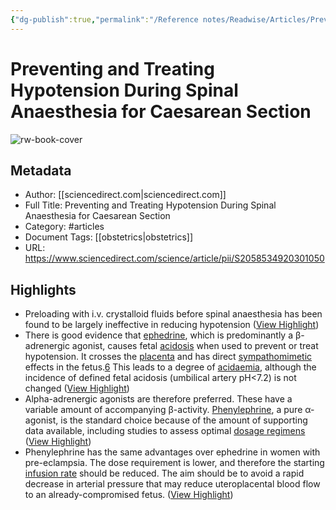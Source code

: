 ```yaml
---
{"dg-publish":true,"permalink":"/Reference notes/Readwise/Articles/Preventing and Treating Hypotension During Spinal Anaesthesia for Caesarean Section/"}
---
```


# Preventing and Treating Hypotension During Spinal Anaesthesia for Caesarean Section

![rw-book-cover](https://ars.els-cdn.com/content/image/1-s2.0-S2058534920X00102-cov150h.gif)

## Metadata
- Author: [[sciencedirect.com\|sciencedirect.com]]
- Full Title: Preventing and Treating Hypotension During Spinal Anaesthesia for Caesarean Section
- Category: #articles
- Document Tags: [[obstetrics\|obstetrics]] 
- URL: https://www.sciencedirect.com/science/article/pii/S2058534920301050

## Highlights
- Preloading with i.v. crystalloid fluids before spinal anaesthesia has been found to be largely ineffective in reducing hypotension ([View Highlight](https://read.readwise.io/read/01gs9qz9ecxasc6pjsfssymw9d))
- There is good evidence that [ephedrine](https://www.sciencedirect.com/topics/medicine-and-dentistry/ephedrine), which is predominantly a β-adrenergic agonist, causes fetal [acidosis](https://www.sciencedirect.com/topics/medicine-and-dentistry/acidosis) when used to prevent or treat hypotension. It crosses the [placenta](https://www.sciencedirect.com/topics/medicine-and-dentistry/placenta) and has direct [sympathomimetic](https://www.sciencedirect.com/topics/medicine-and-dentistry/sympathomimetic-drug) effects in the fetus.[6](https://www.sciencedirect.com/science/article/pii/S2058534920301050#bib6) This leads to a degree of [acidaemia](https://www.sciencedirect.com/topics/medicine-and-dentistry/organic-acidemia), although the incidence of defined fetal acidosis (umbilical artery pH<7.2) is not changed ([View Highlight](https://read.readwise.io/read/01gs9r1n3jdsyg3101wfzsf521))
- Alpha-adrenergic agonists are therefore preferred. These have a variable amount of accompanying β-activity. [Phenylephrine](https://www.sciencedirect.com/topics/medicine-and-dentistry/phenylephrine), a pure α-agonist, is the standard choice because of the amount of supporting data available, including studies to assess optimal [dosage regimens](https://www.sciencedirect.com/topics/medicine-and-dentistry/drug-dose-regimen) ([View Highlight](https://read.readwise.io/read/01gs9r39bq95vj4p5yqshf0kn0))
- Phenylephrine has the same advantages over ephedrine in women with pre-eclampsia. The dose requirement is lower, and therefore the starting [infusion rate](https://www.sciencedirect.com/topics/medicine-and-dentistry/infusion-rate) should be reduced. The aim should be to avoid a rapid decrease in arterial pressure that may reduce uteroplacental blood flow to an already-compromised fetus. ([View Highlight](https://read.readwise.io/read/01gs9r86hxg4pk8gmyxbxzpmqk))
